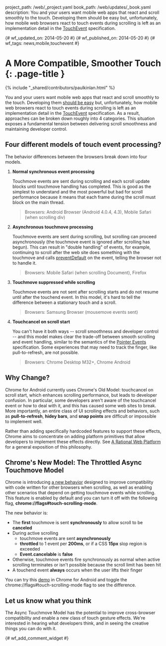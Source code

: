 project_path: /web/_project.yaml
book_path: /web/updates/_book.yaml
description: You and your users want mobile web apps that react and scroll smoothly to the touch. Developing them should be easy but, unfortunately, how mobile web browsers react to touch events during scrolling is left as an implementation detail in the [TouchEvent](http://www.w3.org/TR/touch-events/) specification.

{# wf_updated_on: 2014-05-20 #}
{# wf_published_on: 2014-05-20 #}
{# wf_tags: news,mobile,touchevent #}

# A More Compatible, Smoother Touch {: .page-title }

{% include "_shared/contributors/paulkinlan.html" %}


You and your users want mobile web apps that react and scroll smoothly to the
touch. Developing them [should be easy](/web/fundamentals/documentation/user-input/touch-input/) but, unfortunately, how mobile web
browsers react to touch events during scrolling is left as an implementation
detail in the [TouchEvent](http://www.w3.org/TR/touch-events/) specification. As
a result, approaches can be broken down roughly into 4 categories. This
situation exposes a fundamental tension between delivering scroll smoothness and
maintaining developer control.

## Four different models of touch event processing?

The behavior differences between the browsers break down into four models.

1. **Normal synchronous event processing**

    Touchmove events are sent during scrolling and each scroll update blocks until touchmove handling has completed. This is good as the simplest to understand and the most powerful but bad for scroll performance because it means that each frame during the scroll must block on the main thread.

    > Browsers: Android Browser (Android 4.0.4, 4.3), Mobile Safari (when
      scrolling div)

1. **Asynchronous touchmove processing**

    Touchmove events are sent during scrolling, but scrolling can proceed asynchronously (the touchmove event is ignored after scrolling has begun). This can result in "double handling" of events, for example, continuing to  scroll after the web site does something with the touchmove and calls [preventDefault](https://developer.mozilla.org/en-US/docs/Web/API/event.preventDefault) on the event, telling the browser not to handle it.

    > Browsers: Mobile Safari (when scrolling Document), Firefox

1. **Touchmove suppressed while scrolling**

    Touchmove events are not sent after scrolling starts and do not resume until after the touchend event. In this model, it's hard to tell the difference between a stationary touch and a scroll.

    > Browsers: Samsung Browser (mousemove events sent)

1. **Touchcancel on scroll start**

    You can't have it both ways -- scroll smoothness and developer control -- and this model makes clear the trade-off between smooth scrolling and event handling, similar to the semantics of the [Pointer Events](http://www.w3.org/TR/pointerevents/) specification. Some experiences that may need to track the finger, like pull-to-refresh, are not possible.

    > Browsers: Chrome Desktop M32+, Chrome Android

## Why Change?

Chrome for Android currently uses Chrome's Old Model: touchcancel on scroll
start, which enhances scrolling performance, but leads to developer confusion.
In particular, some developers aren't aware of the touchcancel event or how to
deal with it, and this has caused some web sites to break. More importantly, an
entire class of UI scrolling effects and behaviors, such as **pull-to-refresh**,
**hidey bars**, and **snap points** are difficult or impossible to implement
well.

Rather than adding specifically hardcoded features to support these effects,
Chrome aims to concentrate on adding platform primitives that allow developers
to implement these effects directly. See [A Rational Web
Platform](https://groups.google.com/a/chromium.org/forum/#!topic/blink-dev/4jBAnIVwrt0)
for a general exposition of this philosophy.

## Chrome's New Model: The Throttled Async Touchmove Model

Chrome is introducing [a new
behavior](https://groups.google.com/a/chromium.org/forum/#!topic/blink-dev/wHnyukcYBcA)
designed to improve compatibility with code written for other browsers when
scrolling, as well as enabling other scenarios that depend on getting touchmove
events while scrolling. This feature is enabled by default and you can turn it
off with the following flag,  **chrome://flags\#touch-scrolling-mode**.

The new behavior is:

* The **first** touchmove is sent **synchronously** to allow scroll to be
  **canceled**
* During active scrolling
    * touchmove events are sent **asynchronously**
    * **throttled** to 1 event per **200ms**, or if a CSS **15px** slop region
      is exceeded
    * **Event.cancelable** is **false**
* Otherwise, touchmove events fire synchronously as normal when active scrolling
  terminates or isn't possible because the scroll limit has been hit
* A touchend event **always** occurs when the user lifts their finger

You can try this [demo](http://www.rbyers.net/touchevent-scroll.html) in Chrome for Android and toggle the
chrome://flags\#touch-scrolling-mode flag to see the difference.

## Let us know what you think

The Async Touchmove Model has the potential to improve cross-browser
compatibility and enable a new class of touch gesture effects. We're interested
in hearing what developers think, and in seeing the creative things you can do
with it.


{# wf_add_comment_widget #}
